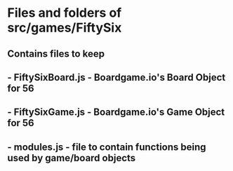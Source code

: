 # Files and folders of src/games/FiftySix
## Contains files to keep 
## - FiftySixBoard.js - Boardgame.io's  Board Object for 56
## - FiftySixGame.js - Boardgame.io's Game Object for 56
## - modules.js - file to contain functions being used by game/board objects 